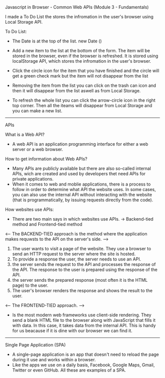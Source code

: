 Javascript in Browser - Common Web APIs (Module 3 - Fundamentals)

I made a To Do List the stores the infromation in the user's browser using Local Storage API.

To Do List:
  * The Date is at the top of the list.  new Date ()

  * Add a new item to the list at the bottom of the form. The item will be stored in the browser, even if the browser is refreshed. It is stored using localStorage API, which stores the infromation in the user's browser.

  * Click the circle icon for the item that you have finished and the circle will get a green check mark but the item will not disappear from the list

  * Removing the item from the list you can click on the trash can icon and then it will disappear from the list aswell as from Local Storage.
  
  * To refresh the whole list you can click the arrow-circle icon in the right top corner. Then all the iteams will disappear from Local Storage and you can make a new list.
---------------------------------------------------

APIs

What is a Web API?  
  * A web API is an application programming interface for either a web server or a web browser.

How to get information about Web APIs?
  * Many APIs are publicly available but there are also so-called internal APIs, wich are created and used by developers thet need APIs for private applications.
  * When it comes to web and moblie applications, there is a process to follow in order to determine what API the website uses. In some cases, you can also use the internal API without interacting with the website (that is programmatically, by issuing requests directly from the code).

How websites use APIs:
  * There are two main says in which websites use APIs. -> Backend-tied method and Frontend-tied method

 <-- The BACKEND-TIED approach is the method where the application makes requwsts to the API on the server's side. --> 
  1. The user wants to visit a page of the website. They use a browser to send an HTTP request to the server where the site is hosted.
  2. To provide a response the user, the server needs to use an API.
  3. the server sends the request to the API and processes the response of the API. The response to the user is prepared using the response of the API.
  4. the server sends the prepared response (most often it is the HTML page) to the user.
  5. The user's browser renders the response and shows the result to the user.

<-- The FRONTEND-TIED approach. -->
  * Is the most modern web frameworks use client-side rendering. They send a blank HTML file to the browser along with JavaScript that fills it with data. In this case, it takes data from the internal API. This is handy for us beacause if it is dine with our browser we can find it.

-----------------------------------------------------------
Single Page Application (SPA)
* A single-page application is an app that doesn't need to reload the page during it use and works within a browser. 
* Like the apps we use on a daily basis, Facebook, Google Maps, Gmail, Twitter or even GitHub. All these are examples of a SPA.


